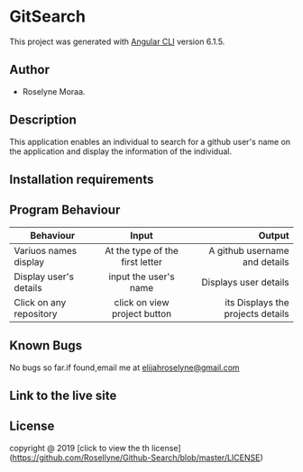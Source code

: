 # GitSearch

This project was generated with [Angular CLI](https://github.com/angular/angular-cli) version 6.1.5.

## Author
+ Roselyne Moraa.
## Description
This application enables an individual to search for a github user's name on the application and display the information of the individual.

## Installation requirements

## Program Behaviour

| Behaviour   |    Input       |  Output |
|----------|:-------------:|------:|
| Variuos names display | At the type of the first letter | A github username and details|
| Display user's details |   input the user's name  |   Displays user details|
| Click on any repository| click on view project button |  its Displays the projects details |



## Known Bugs
No bugs so far.if found,email me at elijahroselyne@gmail.com

##  Link to the live site

## License
copyright @ 2019 [click to view the th license] (https://github.com/Rosellyne/Github-Search/blob/master/LICENSE)
